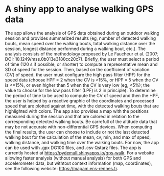 # A shiny app to analyse walking GPS data
The app allows the analysis of GPS data obtained during an outdoor walking session and provides summarized results (eg, number of detected walking bouts, mean speed over the walking bouts, total walking  distance over the session, longest distance performed during a walking bout, etc.). The analysis consists of the methodology  proposed by Le Faucheur et al. (2007; DOI: 10.1249/mss.0b013e3180cc20c7). Briefly, the user must select a period of time (120 s if possible, or shorter)  to compute a representative mean and SD of speed for the session. Then, based on the coefficient of variation (CV) of speed, the user must configure the high pass filter (HPF) for the speed data (choose HPF = 2 when the CV is >15%, or HPF = 5 when the CV is <=15%, or even higher than 5 when the CV is very low (eg, <5%); the value to choose for the low pass filter (LPF) is 2 in principle). To determine the period of time to be used to compute the CV of speed and then the HPF, the user is helped by a reactive graphic of the coordinates and processed speed that are plotted against time, with the detected walking bouts  that are highlighted with colors. The app also provides a map with the positions measured during the session and that are colored in relation to the corresponding detected walking bouts. Be carrefull of the altitude data that may be not accurate with non-differential GPS devices. When computing the final results, the user can choose to include or not the last detected walking bout for the calculation of the mean, cv, min, and max of speed, walking distance, and walking time over the walking bouts. For now, the app can be used with .gpx DG100 files, and .csv Qstarz files. The app is currently hosted at https://pydemull.shinyapps.io/gps-walk. For a website allowing faster analysis (without manual analysis) for both GPS and accelerometer data, but withtout context information (map, coordinates), see the following website: https://mapam.ens-rennes.fr.